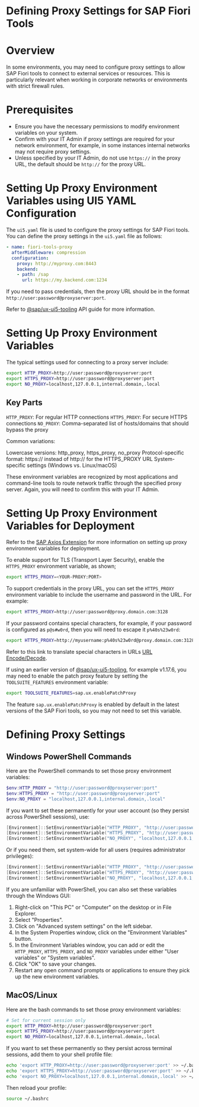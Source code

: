 # Defining Proxy Settings for SAP Fiori Tools

# Overview

In some environments, you may need to configure proxy settings to allow SAP Fiori tools to connect to external services or resources. This is particularly relevant when working in corporate networks or environments with strict firewall rules.

# Prerequisites
- Ensure you have the necessary permissions to modify environment variables on your system.
- Confirm with your IT Admin if proxy settings are required for your network environment, for example, in some instances internal networks may not require proxy settings.
- Unless specified by your IT Admin, do not use `https://` in the proxy URL, the default should be `http://` for the proxy URL.

# Setting Up Proxy Environment Variables using UI5 YAML Configuration

The `ui5.yaml` file is used to configure the proxy settings for SAP Fiori tools. You can define the proxy settings in the `ui5.yaml` file as follows:

```yaml
- name: fiori-tools-proxy
  afterMiddleware: compression
  configuration:
    proxy: http://myproxy.com:8443
    backend:
    - path: /sap
      url: https://my.backend.com:1234
```

If you need to pass credentials, then the proxy URL should be in the format `http://user:password@proxyserver:port`.

Refer to [@sap/ux-ui5-tooling](https://www.npmjs.com/package/@sap/ux-ui5-tooling#providing-proxy-configuration) API guide for more information.

# Setting Up Proxy Environment Variables

The typical settings used for connecting to a proxy server include:

```bash
export HTTP_PROXY=http://user:password@proxyserver:port
export HTTPS_PROXY=http://user:password@proxyserver:port
export NO_PROXY=localhost,127.0.0.1,internal.domain,.local
```

## Key Parts

`HTTP_PROXY`: For regular HTTP connections
`HTTPS_PROXY`: For secure HTTPS connections
`NO_PROXY`: Comma-separated list of hosts/domains that should bypass the proxy

Common variations:

Lowercase versions: http_proxy, https_proxy, no_proxy
Protocol-specific format: https:// instead of http:// for the HTTPS_PROXY URL
System-specific settings (Windows vs. Linux/macOS)

These environment variables are recognized by most applications and command-line tools to route network traffic through the specified proxy server. Again, you will need to confirm this with your IT Admin.

# Setting Up Proxy Environment Variables for Deployment

Refer to the [SAP Axios Extension](https://github.com/SAP/open-ux-tools/tree/main/packages/axios-extension#proxy-support) for more information on setting up proxy environment variables for deployment.

To enable support for TLS (Transport Layer Security), enable the `HTTPS_PROXY` environment variable, as shown;

```bash
export HTTPS_PROXY=<YOUR-PROXY:PORT>
```

To support credentials in the proxy URL, you can set the `HTTPS_PROXY` environment variable to include the username and password in the URL. For example:

```bash
export HTTPS_PROXY=http://user:password@proxy.domain.com:3128
```

If your password contains special characters, for example, if your password is configured as `p@s#w0rd`, then you will need to escape it `p%40s%23w0rd`:
```bash
export HTTPS_PROXY=http://myusername:p%40s%23w0rd@proxy.domain.com:3128
```

Refer to this link to translate special characters in URLs [URL Encode/Decode](https://www.url-encode-decode.com/).

If using an earlier version of [@sap/ux-ui5-tooling](https://www.npmjs.com/package/@sap/ux-ui5-tooling?activeTab=versions), for example v1.17.6, you may need to enable the patch proxy feature by setting the `TOOLSUITE_FEATURES` environment variable:

```bash
export TOOLSUITE_FEATURES=sap.ux.enablePatchProxy
```

The feature `sap.ux.enablePatchProxy` is enabled by default in the latest versions of the SAP Fiori tools, so you may not need to set this variable.

# Defining Proxy Settings


## Windows PowerShell Commands
Here are the PowerShell commands to set those proxy environment variables:

```powershell
$env:HTTP_PROXY = "http://user:password@proxyserver:port"
$env:HTTPS_PROXY = "http://user:password@proxyserver:port"
$env:NO_PROXY = "localhost,127.0.0.1,internal.domain,.local"
```
If you want to set these permanently for your user account (so they persist across PowerShell sessions), use:
```powershell
[Environment]::SetEnvironmentVariable("HTTP_PROXY", "http://user:password@proxyserver:port", "User")
[Environment]::SetEnvironmentVariable("HTTPS_PROXY", "http://user:password@proxyserver:port", "User")
[Environment]::SetEnvironmentVariable("NO_PROXY", "localhost,127.0.0.1,internal.domain,.local", "User")
```
Or if you need them, set system-wide for all users (requires administrator privileges):
```powershell
[Environment]::SetEnvironmentVariable("HTTP_PROXY", "http://user:password@proxyserver:port", "Machine")
[Environment]::SetEnvironmentVariable("HTTPS_PROXY", "http://user:password@proxyserver:port", "Machine")
[Environment]::SetEnvironmentVariable("NO_PROXY", "localhost,127.0.0.1,internal.domain,.local", "Machine")
```

If you are unfamiliar with PowerShell, you can also set these variables through the Windows GUI:

1. Right-click on "This PC" or "Computer" on the desktop or in File Explorer.
2. Select "Properties".
3. Click on "Advanced system settings" on the left sidebar.
4. In the System Properties window, click on the "Environment Variables" button.
5. In the Environment Variables window, you can add or edit the `HTTP_PROXY`, `HTTPS_PROXY`, and `NO_PROXY` variables under either "User variables" or "System variables".
6. Click "OK" to save your changes.
7. Restart any open command prompts or applications to ensure they pick up the new environment variables.

## MacOS/Linux

Here are the bash commands to set those proxy environment variables:
```bash
# Set for current session only
export HTTP_PROXY=http://user:password@proxyserver:port
export HTTPS_PROXY=http://user:password@proxyserver:port
export NO_PROXY=localhost,127.0.0.1,internal.domain,.local
```

If you want to set these permanently so they persist across terminal sessions, add them to your shell profile file:
```bash
echo 'export HTTP_PROXY=http://user:password@proxyserver:port' >> ~/.bashrc
echo 'export HTTPS_PROXY=http://user:password@proxyserver:port' >> ~/.bashrc
echo 'export NO_PROXY=localhost,127.0.0.1,internal.domain,.local' >> ~/.bashrc
```

Then reload your profile:
```bash
source ~/.bashrc
```


